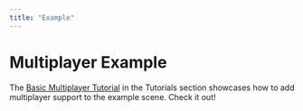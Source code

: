 ```yaml
---
title: "Example"
---
```


# Multiplayer Example

The [Basic Multiplayer Tutorial](/docs/tutorials/basic-multiplayer) in the Tutorials section showcases how to add multiplayer support to the example scene. Check it out!
